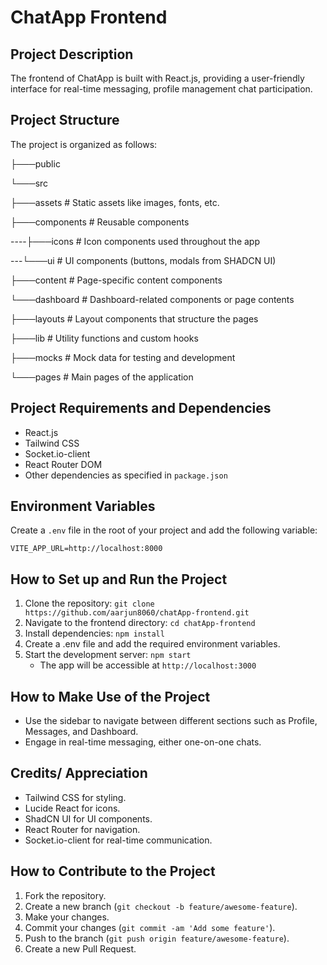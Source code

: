 # ChatApp Frontend

## Project Description
The frontend of ChatApp is built with React.js, providing a user-friendly interface for real-time messaging, profile management chat participation.

## Project Structure
The project is organized as follows:

├───public

└───src

├───assets # Static assets like images, fonts, etc.

├───components # Reusable components
   
   ----├───icons # Icon components used throughout the app

   ---└───ui # UI components (buttons, modals from SHADCN UI)

├───content # Page-specific content components

   └───dashboard # Dashboard-related components  or page contents
   
├───layouts # Layout components that structure the pages 

├───lib # Utility functions and custom hooks

├───mocks # Mock data for testing and development

└───pages # Main pages of the application



## Project Requirements and Dependencies
- React.js
- Tailwind CSS
- Socket.io-client
- React Router DOM
- Other dependencies as specified in `package.json`

## Environment Variables
Create a `.env` file in the root of your project and add the following variable:

```env
VITE_APP_URL=http://localhost:8000
```
## How to Set up and Run the Project
1. Clone the repository: `git clone https://github.com/aarjun8060/chatApp-frontend.git`
2. Navigate to the frontend directory: `cd chatApp-frontend`
3. Install dependencies: `npm install`
4. Create a .env file and add the required environment variables.
5. Start the development server: `npm start`
   - The app will be accessible at `http://localhost:3000`

## How to Make Use of the Project
- Use the sidebar to navigate between different sections such as Profile, Messages, and Dashboard.
- Engage in real-time messaging, either one-on-one chats.

## Credits/ Appreciation
- Tailwind CSS for styling.
- Lucide React for icons.
- ShadCN UI for UI components.
- React Router for navigation.
- Socket.io-client for real-time communication.

## How to Contribute to the Project
1. Fork the repository.
2. Create a new branch (`git checkout -b feature/awesome-feature`).
3. Make your changes.
4. Commit your changes (`git commit -am 'Add some feature'`).
5. Push to the branch (`git push origin feature/awesome-feature`).
6. Create a new Pull Request.


